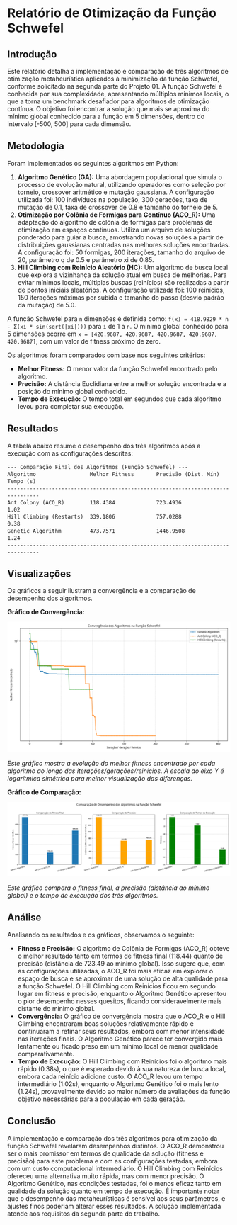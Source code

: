 # Relatório de Otimização da Função Schwefel

## Introdução

Este relatório detalha a implementação e comparação de três algoritmos de otimização metaheurística aplicados à minimização da função Schwefel, conforme solicitado na segunda parte do Projeto 01. A função Schwefel é conhecida por sua complexidade, apresentando múltiplos mínimos locais, o que a torna um benchmark desafiador para algoritmos de otimização contínua. O objetivo foi encontrar a solução que mais se aproxima do mínimo global conhecido para a função em 5 dimensões, dentro do intervalo [-500, 500] para cada dimensão.

## Metodologia

Foram implementados os seguintes algoritmos em Python:

1.  **Algoritmo Genético (GA):** Uma abordagem populacional que simula o processo de evolução natural, utilizando operadores como seleção por torneio, crossover aritmético e mutação gaussiana. A configuração utilizada foi: 100 indivíduos na população, 300 gerações, taxa de mutação de 0.1, taxa de crossover de 0.8 e tamanho do torneio de 5.
2.  **Otimização por Colônia de Formigas para Contínuo (ACO_R):** Uma adaptação do algoritmo de colônia de formigas para problemas de otimização em espaços contínuos. Utiliza um arquivo de soluções ponderado para guiar a busca, amostrando novas soluções a partir de distribuições gaussianas centradas nas melhores soluções encontradas. A configuração foi: 50 formigas, 200 iterações, tamanho do arquivo de 20, parâmetro q de 0.5 e parâmetro xi de 0.85.
3.  **Hill Climbing com Reinício Aleatório (HC):** Um algoritmo de busca local que explora a vizinhança da solução atual em busca de melhorias. Para evitar mínimos locais, múltiplas buscas (reinícios) são realizadas a partir de pontos iniciais aleatórios. A configuração utilizada foi: 100 reinícios, 150 iterações máximas por subida e tamanho do passo (desvio padrão da mutação) de 5.0.

A função Schwefel para `n` dimensões é definida como:
`f(x) = 418.9829 * n - Σ(xi * sin(sqrt(|xi|)))` para `i` de 1 a `n`.
O mínimo global conhecido para 5 dimensões ocorre em `x = [420.9687, 420.9687, 420.9687, 420.9687, 420.9687]`, com um valor de fitness próximo de zero.

Os algoritmos foram comparados com base nos seguintes critérios:
*   **Melhor Fitness:** O menor valor da função Schwefel encontrado pelo algoritmo.
*   **Precisão:** A distância Euclidiana entre a melhor solução encontrada e a posição do mínimo global conhecido.
*   **Tempo de Execução:** O tempo total em segundos que cada algoritmo levou para completar sua execução.

## Resultados

A tabela abaixo resume o desempenho dos três algoritmos após a execução com as configurações descritas:

```
--- Comparação Final dos Algoritmos (Função Schwefel) ---
Algoritmo                 Melhor Fitness       Precisão (Dist. Mín) Tempo (s)      
--------------------------------------------------------------------------------
Ant Colony (ACO_R)        118.4384             723.4936             1.02           
Hill Climbing (Restarts)  339.1806             757.0288             0.38           
Genetic Algorithm         473.7571             1446.9508            1.24           
--------------------------------------------------------------------------------
```

## Visualizações

Os gráficos a seguir ilustram a convergência e a comparação de desempenho dos algoritmos.

**Gráfico de Convergência:**

![Gráfico de Convergência](schwefel_plots/schwefel_convergence.png)

*Este gráfico mostra a evolução do melhor fitness encontrado por cada algoritmo ao longo das iterações/gerações/reinícios. A escala do eixo Y é logarítmica simétrica para melhor visualização das diferenças.* 

**Gráfico de Comparação:**

![Gráfico de Comparação](schwefel_plots/schwefel_comparison.png)

*Este gráfico compara o fitness final, a precisão (distância ao mínimo global) e o tempo de execução dos três algoritmos.* 

## Análise

Analisando os resultados e os gráficos, observamos o seguinte:

*   **Fitness e Precisão:** O algoritmo de Colônia de Formigas (ACO_R) obteve o melhor resultado tanto em termos de fitness final (118.44) quanto de precisão (distância de 723.49 ao mínimo global). Isso sugere que, com as configurações utilizadas, o ACO_R foi mais eficaz em explorar o espaço de busca e se aproximar de uma solução de alta qualidade para a função Schwefel. O Hill Climbing com Reinícios ficou em segundo lugar em fitness e precisão, enquanto o Algoritmo Genético apresentou o pior desempenho nesses quesitos, ficando consideravelmente mais distante do mínimo global.
*   **Convergência:** O gráfico de convergência mostra que o ACO_R e o Hill Climbing encontraram boas soluções relativamente rápido e continuaram a refinar seus resultados, embora com menor intensidade nas iterações finais. O Algoritmo Genético parece ter convergido mais lentamente ou ficado preso em um mínimo local de menor qualidade comparativamente.
*   **Tempo de Execução:** O Hill Climbing com Reinícios foi o algoritmo mais rápido (0.38s), o que é esperado devido à sua natureza de busca local, embora cada reinício adicione custo. O ACO_R levou um tempo intermediário (1.02s), enquanto o Algoritmo Genético foi o mais lento (1.24s), provavelmente devido ao maior número de avaliações da função objetivo necessárias para a população em cada geração.

## Conclusão

A implementação e comparação dos três algoritmos para otimização da função Schwefel revelaram desempenhos distintos. O ACO_R demonstrou ser o mais promissor em termos de qualidade da solução (fitness e precisão) para este problema e com as configurações testadas, embora com um custo computacional intermediário. O Hill Climbing com Reinícios ofereceu uma alternativa muito rápida, mas com menor precisão. O Algoritmo Genético, nas condições testadas, foi o menos eficaz tanto em qualidade da solução quanto em tempo de execução. É importante notar que o desempenho das metaheurísticas é sensível aos seus parâmetros, e ajustes finos poderiam alterar esses resultados. A solução implementada atende aos requisitos da segunda parte do trabalho.

